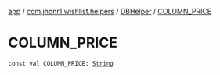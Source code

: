 [app](../../index.md) / [com.jhonr1.wishlist.helpers](../index.md) / [DBHelper](index.md) / [COLUMN_PRICE](./-c-o-l-u-m-n_-p-r-i-c-e.md)

# COLUMN_PRICE

`const val COLUMN_PRICE: `[`String`](https://kotlinlang.org/api/latest/jvm/stdlib/kotlin/-string/index.html)